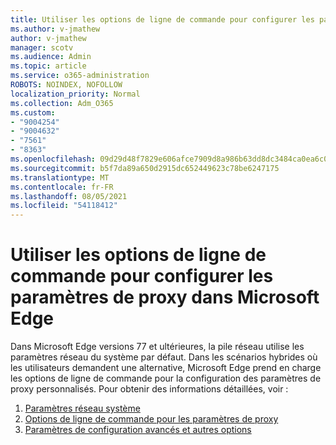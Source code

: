 ```yaml
---
title: Utiliser les options de ligne de commande pour configurer les paramètres de proxy dans Microsoft Edge
ms.author: v-jmathew
author: v-jmathew
manager: scotv
ms.audience: Admin
ms.topic: article
ms.service: o365-administration
ROBOTS: NOINDEX, NOFOLLOW
localization_priority: Normal
ms.collection: Adm_O365
ms.custom:
- "9004254"
- "9004632"
- "7561"
- "8363"
ms.openlocfilehash: 09d29d48f7829e606afce7909d8a986b63dd8dc3484ca0ea6c07af60bc8f1a23
ms.sourcegitcommit: b5f7da89a650d2915dc652449623c78be6247175
ms.translationtype: MT
ms.contentlocale: fr-FR
ms.lasthandoff: 08/05/2021
ms.locfileid: "54118412"
---
```

# <a name="use-command-line-options-to-configure-proxy-settings-in-microsoft-edge"></a>Utiliser les options de ligne de commande pour configurer les paramètres de proxy dans Microsoft Edge

Dans Microsoft Edge versions 77 et ultérieures, la pile réseau utilise les paramètres réseau du système par défaut. Dans les scénarios hybrides où les utilisateurs demandent une alternative, Microsoft Edge prend en charge les options de ligne de commande pour la configuration des paramètres de proxy personnalisés. Pour obtenir des informations détaillées, voir :

1. [Paramètres réseau système](https://go.microsoft.com/fwlink/?linkid=2133962)
2. [Options de ligne de commande pour les paramètres de proxy](https://go.microsoft.com/fwlink/?linkid=2134292)
3. [Paramètres de configuration avancés et autres options](https://go.microsoft.com/fwlink/?linkid=2134293)

